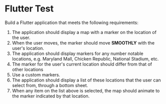 # Flutter Test

Build a Flutter application that meets the following requirements:

1. The application should display a map with a marker on the location of the user.
2. When the user moves, the marker should move __SMOOTHLY__ with the user's location.
3. The application should display markers for any number notable locations, e.g. Maryland Mall, Chicken Republic, National Stadium, etc.
4. The marker for the user's current location should differ from that of other locations
5. Use a custom markers.
6. The application should display a list of these locations that the user can select from, through a bottom sheet.
7. When any item on the list above is selected, the map should animate to the marker indicated by that location. 